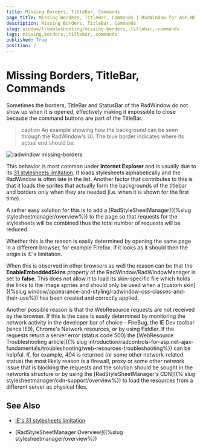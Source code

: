 ```yaml
---
title: Missing Borders, TitleBar, Commands
page_title: Missing Borders, TitleBar, Commands | RadWindow for ASP.NET AJAX Documentation
description: Missing Borders, TitleBar, Commands
slug: window/troubleshooting/missing-borders,-titlebar,-commands
tags: missing,borders,,titlebar,,commands
published: True
position: 7
---
```


# Missing Borders, TitleBar, Commands

Sometimes the borders, TitleBar and StatusBar of the RadWindow do not show up when it is opened, effectively making it impossible to close because the command buttons are part of the TitleBar.

>caption An example showing how the background can be seen through the RadWindow's UI. The blue border indicates where its actual end should be.

![radwindow missing-borders](images/radwindow_missing-borders.png)

This behavior is most common under **Internet Explorer** and is usually due to its [31 stylesheets limitation](https://blogs.telerik.com/aspnetmvcteam/posts/10-05-03/internet-explorer-css-limits.aspx). It loads stylesheets alphabetically and the RadWindow is often late in the list. Another factor that contributes to this is that it loads the sprites that actually form the backgrounds of the titlebar and borders only when they are needed (i.e. when it is shown for the first time).

A rather easy solution for this is to add a [RadStyleSheetManager]({%slug stylesheetmanager/overview%}) to the page so that requests for the stylesheets will be combined thus the total number of requests will be reduced.

Whether this is the reason is easily determined by opening the same page in a different browser, for example Firefox. if it looks as it should then the origin is IE's limitation.

When this is observed in other browsers as well the reason can be that the **EnableEmbeddedSkins** property of the RadWindow/RadWindowManager is set to **false**. This does not allow it to load its skin-specific file which holds the links to the image sprites and should only be used when a [custom skin]({%slug window/appearance-and-styling/radwindow-css-classes-and-their-use%}) has been created and correctly applied.

Another possible reason is that the WebResource requests are not received by the browser. If this is the case is easily determined by monitoring the network activity in the developer bar of choice - FireBug, the IE Dev toolbar (since IE9), Chrome's Network resources, or by using Fiddler. If the requests return a server error (status code 500) the [WebResource Troubleshooting article]({% slug introduction/radcontrols-for-asp.net-ajax-fundamentals/troubleshooting/web-resources-troubleshooting%}) can be helpful. If, for example, 404 is returned (or some other network-related status) the most likely reason is a firewall, proxy or some other network issue that is blocking the requests and the solution should be sought in the networks structure or by using the [RadStyleSheetManager's CDN]({% slug stylesheetmanager/cdn-support/overview%}) to load the resources from a different server as physical files.

## See Also

 * [IE's 31 stylesheets limitation](https://blogs.telerik.com/aspnetmvcteam/posts/10-05-03/internet-explorer-css-limits.aspx)
 
 * [RadStyleSheetManager Overview]({%slug stylesheetmanager/overview%})
